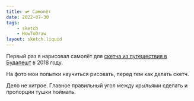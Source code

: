 ```yaml
---
title: 🛩 Самолёт
date: 2022-07-30
tags:
    - sketch
    - HowToDraw
layout: sketch.liquid
---
```


Первый раз я нарисовал самолёт для [скетча из путешествия в Будапешт](/blog/posts/3/) в 2018 году.

На фото мои попытки научиться рисовать, перед тем как делать скетч.

Дело не хитрое. Главное правильный угол между крыльями сделать и пропорции тушки поймать.
